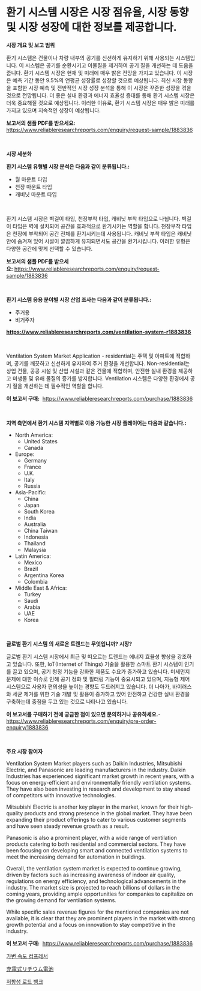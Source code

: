 <p><h1>환기 시스템 시장은 시장 점유율, 시장 동향 및 시장 성장에 대한 정보를 제공합니다.</h1></p><p><strong>시장 개요 및 보고 범위</strong></p>
<p><p>환기 시스템은 건물이나 차량 내부의 공기를 신선하게 유지하기 위해 사용되는 시스템입니다. 이 시스템은 공기를 순환시키고 이물질을 제거하여 공기 질을 개선하는 데 도움을 줍니다. 환기 시스템 시장은 현재 및 미래에 매우 밝은 전망을 가지고 있습니다. 이 시장은 예측 기간 동안 9.5%의 연평균 성장률로 성장할 것으로 예상됩니다. 최신 시장 동향을 포함한 시장 예측 및 전반적인 시장 성장 분석을 통해 이 시장은 꾸준한 성장을 겪을 것으로 전망됩니다. 더 좋은 실내 환경과 에너지 효율성 증대를 통해 환기 시스템 시장은 더욱 중요해질 것으로 예상됩니다. 이러한 이유로, 환기 시스템 시장은 매우 밝은 미래를 가지고 있으며 지속적인 성장이 예상됩니다.</p></p>
<p><strong>보고서의 샘플 PDF를 받으세요:</strong> <a href="https://www.reliableresearchreports.com/enquiry/request-sample/1883836">https://www.reliableresearchreports.com/enquiry/request-sample/1883836</a></p>
<p>&nbsp;</p>
<p><strong>시장 세분화</strong></p>
<p><strong>환기 시스템 유형별 시장 분석은 다음과 같이 분류됩니다.:</strong></p>
<p><ul><li>월 마운트 타입</li><li>천장 마운트 타입</li><li>캐비닛 마운트 타입</li></ul></p>
<p>&nbsp;</p>
<p><p>환기 시스템 시장은 벽걸이 타입, 천장부착 타입, 캐비닛 부착 타입으로 나뉩니다. 벽걸이 타입은 벽에 설치되어 공간을 효과적으로 환기시키는 역할을 합니다. 천장부착 타입은 천장에 부착되어 공간 전체를 환기시키는데 사용됩니다. 캐비닛 부착 타입은 캐비닛 안에 숨겨져 있어 시설이 깔끔하게 유지되면서도 공간을 환기시킵니다. 이러한 유형은 다양한 공간에 맞게 선택할 수 있습니다.</p></p>
<p><strong>보고서의 샘플 PDF를 받으세요:</strong>&nbsp;<a href="https://www.reliableresearchreports.com/enquiry/request-sample/1883836">https://www.reliableresearchreports.com/enquiry/request-sample/1883836</a></p>
<p>&nbsp;</p>
<p><strong> 환기 시스템 응용 분야별 시장 산업 조사는 다음과 같이 분류됩니다.:</strong></p>
<p><ul><li>주거용</li><li>비거주자</li></ul></p>
<p><strong><a href="https://www.reliableresearchreports.com/ventilation-system-r1883836">https://www.reliableresearchreports.com/ventilation-system-r1883836</a></strong></p>
<p>&nbsp;</p>
<p><p>Ventilation System Market Application - residential는 주택 및 아파트에 적합하며, 공기를 깨끗하고 신선하게 유지하여 주거 환경을 개선합니다. Non-residential는 상업 건물, 공공 시설 및 산업 시설과 같은 건물에 적합하며, 안전한 실내 환경을 제공하고 미생물 및 유해 물질의 증가를 방지합니다. Ventilation 시스템은 다양한 환경에서 공기 질을 개선하는 데 필수적인 역할을 합니다.</p></p>
<p><strong>이 보고서 구매:</strong>&nbsp; <a href="https://www.reliableresearchreports.com/purchase/1883836">https://www.reliableresearchreports.com/purchase/1883836</a></p>
<p>&nbsp;</p>
<p><strong>지역 측면에서 환기 시스템 지역별로 이용 가능한 시장 플레이어는 다음과 같습니다.:</strong></p>
<p><ul>
    <li>
        North America:
        <ul>
            <li>United States</li>
            <li>Canada</li>
        </ul>
    </li>
    <li>
        Europe:
        <ul>
            <li>Germany</li>
            <li>France</li>
            <li>U.K.</li>
            <li>Italy</li>
            <li>Russia</li>
        </ul>
    </li>
    <li>
        Asia-Pacific:
        <ul>
            <li>China</li>
            <li>Japan</li>
            <li>South Korea</li>
            <li>India</li>
            <li>Australia</li>
            <li>China Taiwan</li>
            <li>Indonesia</li>
            <li>Thailand</li>
            <li>Malaysia</li>
        </ul>
    </li>
    <li>
        Latin America:
        <ul>
            <li>Mexico</li>
            <li>Brazil</li>
            <li>Argentina Korea</li>
            <li>Colombia</li>
        </ul>
    </li>
    <li>
        Middle East & Africa:
        <ul>
            <li>Turkey</li>
            <li>Saudi</li>
            <li>Arabia</li>
            <li>UAE</li>
            <li>Korea</li>
        </ul>
    </li>
    </ul></p>
<p>&nbsp;</p>
<p><strong>글로벌 환기 시스템 의 새로운 트렌드는 무엇입니까? 시장?</strong></p>
<p><p>글로벌 환기 시스템 시장에서 최근 및 떠오르는 트렌드는 에너지 효율성 향상을 강조하고 있습니다. 또한, IoT(Internet of Things) 기술을 활용한 스마트 환기 시스템이 인기를 끌고 있으며, 공기 청정 기능을 강화한 제품도 수요가 증가하고 있습니다. 미세먼지 문제에 대한 이슈로 인해 공기 정화 및 필터링 기능이 중요시되고 있으며, 지능형 제어 시스템으로 사용자 편의성을 높이는 경향도 두드러지고 있습니다. 더 나아가, 바이러스와 세균 제거를 위한 기술 개발 및 활용이 증가하고 있어 안전하고 건강한 실내 환경을 구축하는데 중점을 두고 있는 것으로 나타나고 있습니다.</p></p>
<p><strong>이 보고서를 구매하기 전에 궁금한 점이 있으면 문의하거나 공유하세요.</strong>- <a href="https://www.reliableresearchreports.com/enquiry/pre-order-enquiry/1883836">https://www.reliableresearchreports.com/enquiry/pre-order-enquiry/1883836</a></p>
<p>&nbsp;</p>
<p><strong>주요 시장 참여자</strong></p>
<p><p>Ventilation System Market players such as Daikin Industries, Mitsubishi Electric, and Panasonic are leading manufacturers in the industry. Daikin Industries has experienced significant market growth in recent years, with a focus on energy-efficient and environmentally friendly ventilation systems. They have also been investing in research and development to stay ahead of competitors with innovative technologies.</p><p>Mitsubishi Electric is another key player in the market, known for their high-quality products and strong presence in the global market. They have been expanding their product offerings to cater to various customer segments and have seen steady revenue growth as a result.</p><p>Panasonic is also a prominent player, with a wide range of ventilation products catering to both residential and commercial sectors. They have been focusing on developing smart and connected ventilation systems to meet the increasing demand for automation in buildings.</p><p>Overall, the ventilation system market is expected to continue growing, driven by factors such as increasing awareness of indoor air quality, regulations on energy efficiency, and technological advancements in the industry. The market size is projected to reach billions of dollars in the coming years, providing ample opportunities for companies to capitalize on the growing demand for ventilation systems.</p><p>While specific sales revenue figures for the mentioned companies are not available, it is clear that they are prominent players in the market with strong growth potential and a focus on innovation to stay competitive in the industry.</p></p>
<p><strong>이 보고서 구매:</strong>&nbsp;&nbsp;<a href="https://www.reliableresearchreports.com/purchase/1883836">https://www.reliableresearchreports.com/purchase/1883836</a></p>
<p><p><a href="https://github.com/CliftonFisher9067/Market-Research-Report-List-1/blob/main/435595119427.md">가변 속도 컴프레서</a></p><p><a href="https://github.com/EmoryYundt1935/Market-Research-Report-List-1/blob/main/294026020920.md">充電式リチウム電池</a></p><p><a href="https://github.com/fernandotryO5lson96765/Market-Research-Report-List-1/blob/main/924358919428.md">저항성 로드 뱅크</a></p></p>